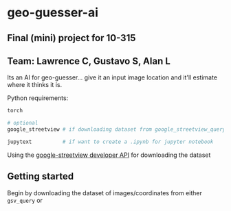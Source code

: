 # geo-guesser-ai
## Final (mini) project for 10-315
## Team: Lawrence C, Gustavo S, Alan L

Its an AI for geo-guesser... give it an input image location and it'll estimate where it thinks it is.

Python requirements:
```python
torch

# optional
google_streetview # if downloading dataset from google_streetview_query.py

jupytext          # if want to create a .ipynb for jupyter notebook
```

Using the [google-streetview developer API](https://pypi.org/project/google-streetview/) for downloading the dataset

## Getting started
Begin by downloading the dataset of images/coordinates from either `gsv_query` or 